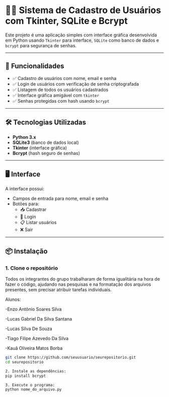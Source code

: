 # 🧑‍💻 Sistema de Cadastro de Usuários com Tkinter, SQLite e Bcrypt

Este projeto é uma aplicação simples com interface gráfica desenvolvida em Python usando `Tkinter` para interface, `SQLite` como banco de dados e `bcrypt` para segurança de senhas.

---

## 🚀 Funcionalidades

- ✅ Cadastro de usuários com nome, email e senha
- ✅ Login de usuários com verificação de senha criptografada
- ✅ Listagem de todos os usuários cadastrados
- ✅ Interface gráfica amigável com `tkinter`
- ✅ Senhas protegidas com hash usando `bcrypt`

---

## 🛠️ Tecnologias Utilizadas

- **Python 3.x**
- **SQLite3** (banco de dados local)
- **Tkinter** (interface gráfica)
- **Bcrypt** (hash seguro de senhas)

---

## 🖥️ Interface

A interface possui:

- Campos de entrada para nome, email e senha
- Botões para:
  - 📥 Cadastrar
  - 🔐 Login
  - 📋 Listar usuários
  - ❌ Sair

---

## 📦 Instalação

### 1. Clone o repositório

Todos os integrantes do grupo trabalharam de forma igualitária na hora de fazer o código, ajudando nas pesquisas e na formatação dos arquivos presentes, sem precisar atribuir tarefas individuais.

Alunos:

-Enzo Antônio Soares Silva

-Lucas Gabriel Da Silva Santana 

-Lucas Silva De Souza

-Tiago Filipe Azevedo Da Silva

-Kauã Oliveira Matos  Borba

```bash
git clone https://github.com/seuusuario/seurepositorio.git
cd seurepositorio

2. Instale as dependências:
pip install bcrypt

3. Execute o programa:
python nome_do_arquivo.py


